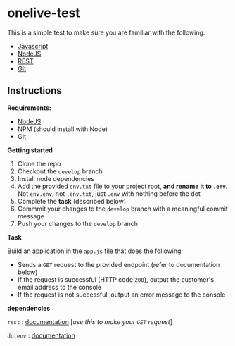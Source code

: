 # onelive-test

This is a simple test to make sure you are familiar with the following:
  - <a href="https://developer.mozilla.org/en-US/docs/Web/JavaScript" target="_blank">Javascript</a>
  - <a href="https://nodejs.org/en/" target="_blank">NodeJS</a>
  - <a href="https://www.ics.uci.edu/~fielding/pubs/dissertation/rest_arch_style.htm" target="_blank">REST</a>
  - <a href="https://git-scm.com/" target="_blank">Git</a>

## Instructions
**Requirements:**
  - <a href="https://nodejs.org/en/" target="_blank">NodeJS</a>
  - NPM (should install with Node)
  - Git
  
**Getting started**
  1. Clone the repo
  2. Checkout the `develop` branch
  3. Install node dependencies
  4. Add the provided `env.txt` file to your project root, **and rename it to `.env`**. Not `env.env`, not `.env.txt`, just `.env` with nothing before the dot
  5. Complete the **task** (described below)
  6. Commmit your changes to the `develop` branch with a meaningful commit message
  7. Push your changes to the `develop` branch

**Task**

Build an application in the `app.js` file that does the following:
  - Sends a `GET` request to the provided endpoint (refer to documentation below)
  - If the request is successful (HTTP code `200`), output the customer's email address to the console
  - If the request is not successful, output an error message to the console

**dependencies**

`rest` : <a href="https://www.npmjs.com/package/rest" target="_blank">documentation</a> [*use this to make your `GET` request*]

`dotenv` : <a href="https://www.npmjs.com/package/dotenv" target="_blank">documentation</a>
